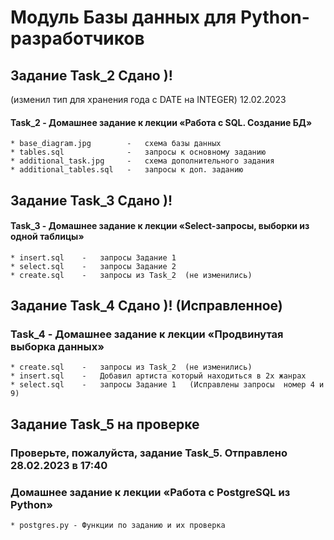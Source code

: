 

# Модуль Базы данных для Python-разработчиков


## Задание Task_2 Сдано )!
 (изменил тип для хранения года с DATE на INTEGER) 12.02.2023
#### Task_2 -  Домашнее задание к лекции «Работа с SQL. Создание БД»

    * base_diagram.jpg        -   схема базы данных
    * tables.sql              -   запросы к основному заданию
    * additional_task.jpg     -   схема дополнительного задания
    * additional_tables.sql   -   запросы к доп. заданию

## Задание Task_3 Сдано )!
#### Task_3 -  Домашнее задание к лекции «Select-запросы, выборки из одной таблицы»


    * insert.sql    -   запросы Задание 1
    * select.sql    -   запросы Задание 2
    * create.sql    -   запросы из Task_2  (не изменились)


## Задание Task_4 Сдано )!  (Исправленное)
### Task_4 - Домашнее задание к лекции «Продвинутая выборка данных»

    * create.sql    -   запросы из Task_2  (не изменились)
    * insert.sql    -   Добавил артиста который находиться в 2х жанрах
    * select.sql    -   запросы Задание 1   (Исправлены запросы  номер 4 и 9)



## Задание Task_5 на проверке
### Проверьте, пожалуйста,  задание Task_5.  Отправлено 28.02.2023 в 17:40
### Домашнее задание к лекции «Работа с PostgreSQL из Python»

    * postgres.py - Функции по заданию и их проверка
